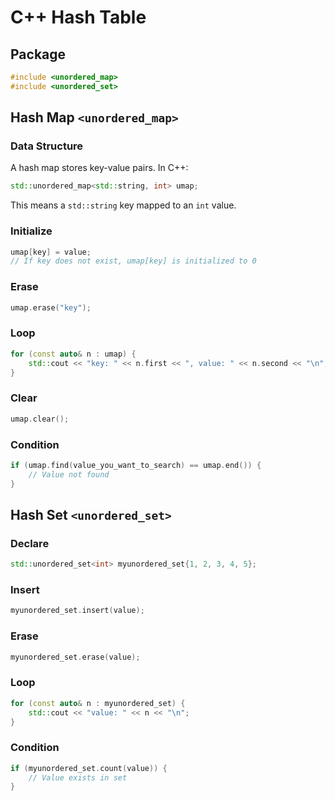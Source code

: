 # C++ Hash Table

## Package
```cpp
#include <unordered_map>
#include <unordered_set>
```

## Hash Map `<unordered_map>`

### Data Structure
A hash map stores key-value pairs. In C++:
```cpp
std::unordered_map<std::string, int> umap;
```
This means a `std::string` key mapped to an `int` value.

### Initialize
```cpp
umap[key] = value;
// If key does not exist, umap[key] is initialized to 0
```

### Erase
```cpp
umap.erase("key");
```

### Loop
```cpp
for (const auto& n : umap) {
    std::cout << "key: " << n.first << ", value: " << n.second << "\n";
}
```

### Clear
```cpp
umap.clear();
```

### Condition
```cpp
if (umap.find(value_you_want_to_search) == umap.end()) {
    // Value not found
}
```

## Hash Set `<unordered_set>`

### Declare
```cpp
std::unordered_set<int> myunordered_set{1, 2, 3, 4, 5};
```

### Insert
```cpp
myunordered_set.insert(value);
```

### Erase
```cpp
myunordered_set.erase(value);
```

### Loop
```cpp
for (const auto& n : myunordered_set) {
    std::cout << "value: " << n << "\n";
}
```

### Condition
```cpp
if (myunordered_set.count(value)) {
    // Value exists in set
}
```

